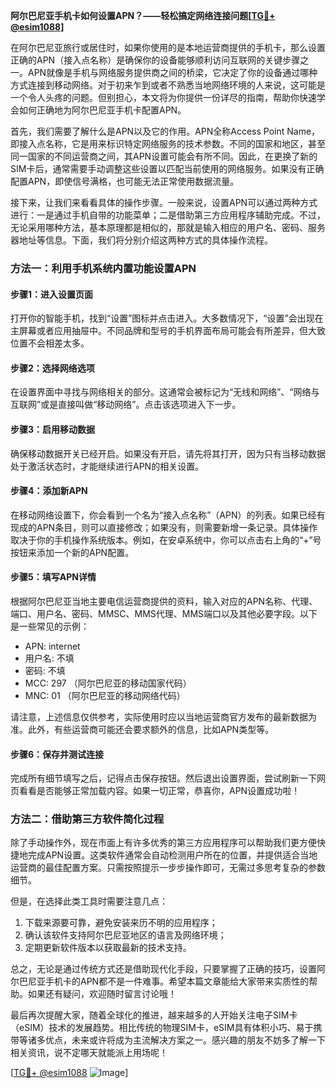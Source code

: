 **阿尔巴尼亚手机卡如何设置APN？——轻松搞定网络连接问题[[TG💪+ @esim1088](https://t.me/s/esim1088)]**

在阿尔巴尼亚旅行或居住时，如果你使用的是本地运营商提供的手机卡，那么设置正确的APN（接入点名称）是确保你的设备能够顺利访问互联网的关键步骤之一。APN就像是手机与网络服务提供商之间的桥梁，它决定了你的设备通过哪种方式连接到移动网络。对于初来乍到或者不熟悉当地网络环境的人来说，这可能是一个令人头疼的问题。但别担心，本文将为你提供一份详尽的指南，帮助你快速学会如何正确地为阿尔巴尼亚手机卡配置APN。

首先，我们需要了解什么是APN以及它的作用。APN全称Access Point Name，即接入点名称，它是用来标识特定网络服务的技术参数。不同的国家和地区，甚至同一国家的不同运营商之间，其APN设置可能会有所不同。因此，在更换了新的SIM卡后，通常需要手动调整这些设置以匹配当前使用的网络服务。如果没有正确配置APN，即使信号满格，也可能无法正常使用数据流量。

接下来，让我们来看看具体的操作步骤。一般来说，设置APN可以通过两种方式进行：一是通过手机自带的功能菜单；二是借助第三方应用程序辅助完成。不过，无论采用哪种方法，基本原理都是相似的，那就是输入相应的用户名、密码、服务器地址等信息。下面，我们将分别介绍这两种方式的具体操作流程。

### 方法一：利用手机系统内置功能设置APN

#### 步骤1：进入设置页面
打开你的智能手机，找到“设置”图标并点击进入。大多数情况下，“设置”会出现在主屏幕或者应用抽屉中。不同品牌和型号的手机界面布局可能会有所差异，但大致位置不会相差太多。

#### 步骤2：选择网络选项
在设置界面中寻找与网络相关的部分。这通常会被标记为“无线和网络”、“网络与互联网”或是直接叫做“移动网络”。点击该选项进入下一步。

#### 步骤3：启用移动数据
确保移动数据开关已经开启。如果没有开启，请先将其打开，因为只有当移动数据处于激活状态时，才能继续进行APN的相关设置。

#### 步骤4：添加新APN
在移动网络设置下，你会看到一个名为“接入点名称”（APN）的列表。如果已经有现成的APN条目，则可以直接修改；如果没有，则需要新增一条记录。具体操作取决于你的手机操作系统版本。例如，在安卓系统中，你可以点击右上角的“+”号按钮来添加一个新的APN配置。

#### 步骤5：填写APN详情
根据阿尔巴尼亚当地主要电信运营商提供的资料，输入对应的APN名称、代理、端口、用户名、密码、MMSC、MMS代理、MMS端口以及其他必要字段。以下是一些常见的示例：

- APN: internet
- 用户名: 不填
- 密码: 不填
- MCC: 297 （阿尔巴尼亚的移动国家代码）
- MNC: 01 （阿尔巴尼亚的移动网络代码）

请注意，上述信息仅供参考，实际使用时应以当地运营商官方发布的最新数据为准。此外，有些运营商可能还会要求额外的信息，比如APN类型等。

#### 步骤6：保存并测试连接
完成所有细节填写之后，记得点击保存按钮。然后退出设置界面，尝试刷新一下网页看看是否能够正常加载内容。如果一切正常，恭喜你，APN设置成功啦！

### 方法二：借助第三方软件简化过程

除了手动操作外，现在市面上有许多优秀的第三方应用程序可以帮助我们更方便快捷地完成APN设置。这类软件通常会自动检测用户所在的位置，并提供适合当地运营商的最佳配置方案。只需按照提示一步步操作即可，无需过多思考复杂的参数细节。

但是，在选择此类工具时需要注意几点：
1. 下载来源要可靠，避免安装来历不明的应用程序；
2. 确认该软件支持阿尔巴尼亚地区的语言及网络环境；
3. 定期更新软件版本以获取最新的技术支持。

总之，无论是通过传统方式还是借助现代化手段，只要掌握了正确的技巧，设置阿尔巴尼亚手机卡的APN都不是一件难事。希望本篇文章能给大家带来实质性的帮助。如果还有疑问，欢迎随时留言讨论哦！

最后再次提醒大家，随着全球化的推进，越来越多的人开始关注电子SIM卡（eSIM）技术的发展趋势。相比传统的物理SIM卡，eSIM具有体积小巧、易于携带等诸多优点，未来或许将成为主流解决方案之一。感兴趣的朋友不妨多了解一下相关资讯，说不定哪天就能派上用场呢！

[[TG💪+ @esim1088](https://t.me/s/esim1088) ![Image](https://i.postimg.cc/4NQfJmqS/Snipaste-2025-05-13-00-14-12.png)]